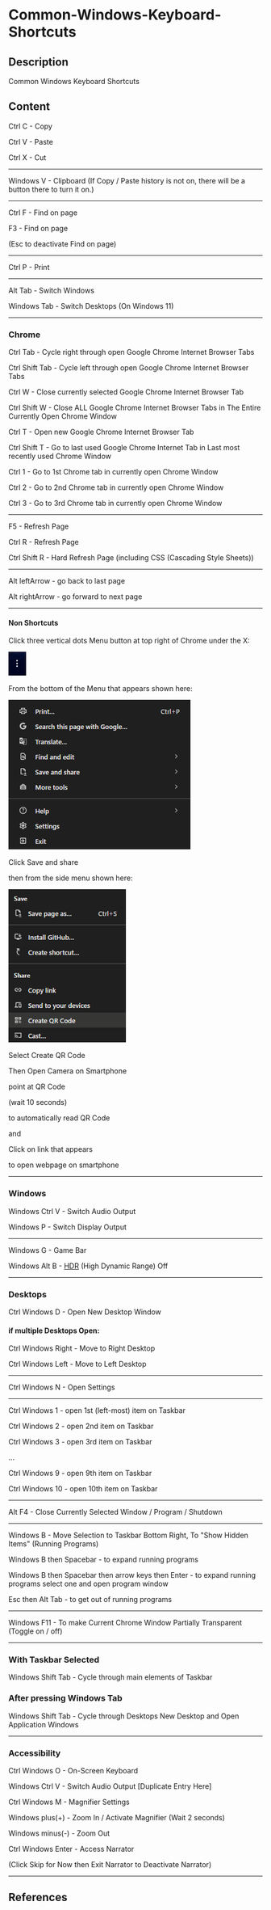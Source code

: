 # Common-Windows-Keyboard-Shortcuts

## Description

Common Windows Keyboard Shortcuts

## Content

Ctrl C - Copy

Ctrl V - Paste

Ctrl X - Cut

____

Windows V - Clipboard (If Copy / Paste history is not on, there will be a button there to turn it on.)

____

Ctrl F - Find on page

F3 - Find on page

(Esc to deactivate Find on page)

____

Ctrl P - Print

____

Alt Tab - Switch Windows

Windows Tab - Switch Desktops (On Windows 11)

____

### Chrome

Ctrl Tab - Cycle right through open Google Chrome Internet Browser Tabs

Ctrl Shift Tab - Cycle left through open Google Chrome Internet Browser Tabs

Ctrl W - Close currently selected Google Chrome Internet Browser Tab

Ctrl Shift W - Close ALL Google Chrome Internet Browser Tabs in The Entire Currently Open Chrome Window 

Ctrl T - Open new Google Chrome Internet Browser Tab

Ctrl Shift T - Go to last used Google Chrome Internet Tab in Last most recently used Chrome Window

Ctrl 1 - Go to 1st Chrome tab in currently open Chrome Window

Ctrl 2 - Go to 2nd Chrome tab in currently open Chrome Window 

Ctrl 3 - Go to 3rd Chrome tab in currently open Chrome Window 

____

F5 - Refresh Page

Ctrl R - Refresh Page

Ctrl Shift R - Hard Refresh Page (including CSS (Cascading Style Sheets))

____

Alt leftArrow - go back to last page

Alt rightArrow - go forward to next page

____

#### Non Shortcuts

Click three vertical dots Menu button at top right of Chrome under the X:

![Chrome Options Button](/static/images/ChromeOptions.png)

From the bottom of the Menu that appears shown here:

![Chrome Options Menu](/static/images/ChromeOptions2.png)

Click Save and share

then from the side menu shown here:

![Chrome Options Menu > Click and Share Menu](/static/images/ChromeOptions3.png)

Select Create QR Code

Then Open Camera on Smartphone

point at QR Code

(wait 10 seconds)

to automatically read QR Code

and 

Click on link that appears 

to open webpage on smartphone

____

### Windows

Windows Ctrl V - Switch Audio Output

Windows P - Switch Display Output

____

Windows G - Game Bar

Windows Alt B - [HDR](https://support.microsoft.com/en-us/windows/hdr-settings-in-windows-2d767185-38ec-7fdc-6f97-bbc6c5ef24e6) (High Dynamic Range) Off

____

### Desktops

Ctrl Windows D - Open New Desktop Window

#### if multiple Desktops Open:

Ctrl Windows Right - Move to Right Desktop

Ctrl Windows Left - Move to Left Desktop

____

Ctrl Windows N - Open Settings

____

Ctrl Windows 1 - open 1st (left-most) item on Taskbar

Ctrl Windows 2 - open 2nd item on Taskbar

Ctrl Windows 3 - open 3rd item on Taskbar

...

Ctrl Windows 9 - open 9th item on Taskbar

Ctrl Windows 10 - open 10th item on Taskbar

____

Alt F4 - Close Currently Selected Window / Program / Shutdown

____

Windows B - Move Selection to Taskbar Bottom Right, To "Show Hidden Items" (Running Programs)

Windows B then Spacebar - to expand running programs

Windows B then Spacebar then arrow keys then Enter - to expand running programs select one and open program window

Esc then Alt Tab - to get out of running programs


____

Windows F11 - To make Current Chrome Window Partially Transparent (Toggle on / off)

____

### With Taskbar Selected

Windows Shift Tab - Cycle through main elements of Taskbar

### After pressing Windows Tab

Windows Shift Tab - Cycle through Desktops New Desktop and Open Application Windows

____

### Accessibility

Ctrl Windows O - On-Screen Keyboard

Windows Ctrl V - Switch Audio Output [Duplicate Entry Here]

Ctrl Windows M - Magnifier Settings

Windows plus(+) - Zoom In / Activate Magnifier (Wait 2 seconds)

Windows minus(-) - Zoom Out

Ctrl Windows Enter - Access Narrator

(Click Skip for Now then Exit Narrator to Deactivate Narrator)

____

## References
